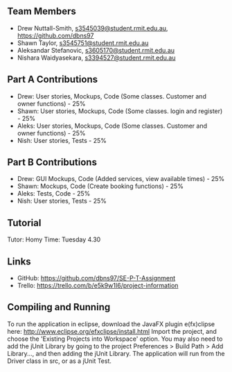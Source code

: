 ## Team Members
* Drew Nuttall-Smith, s3545039@student.rmit.edu.au, https://github.com/dbns97
* Shawn Taylor, s3545751@student.rmit.edu.au
* Aleksandar Stefanovic, s3605170@student.rmit.edu.au
* Nishara Waidyasekara, s3394527@student.rmit.edu.au

## Part A Contributions
* Drew: User stories, Mockups, Code (Some classes. Customer and owner functions) - 25%
* Shawn: User stories, Mockups, Code (Some classes. login and register) - 25%
* Aleks: User stories, Mockups, Code (Some classes. Customer and owner functions) - 25%
* Nish: User stories, Tests - 25%

## Part B Contributions
* Drew: GUI Mockups, Code (Added services, view available times) - 25%
* Shawn: Mockups, Code (Create booking functions) - 25%
* Aleks: Tests, Code - 25%
* Nish: User stories, Tests - 25%

## Tutorial
Tutor: Homy
Time:  Tuesday 4.30

## Links
* GitHub: https://github.com/dbns97/SE-P-T-Assignment
* Trello: https://trello.com/b/e5k9w1I6/project-information

## Compiling and Running
To run the application in eclipse, download the JavaFX plugin e(fx)clipse here: http://www.eclipse.org/efxclipse/install.html
Import the project, and choose the 'Existing Projects into Workspace' option. You may also need to add the jUnit Library by going to the project Preferences > Build Path > Add Library..., and then adding the jUnit Library. The application will run from the Driver class in src, or as a jUnit Test.

